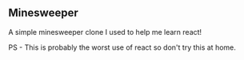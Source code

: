 ## Minesweeper

A simple minesweeper clone I used to help me learn react!

PS - This is probably the worst use of react so don't try this at home.
